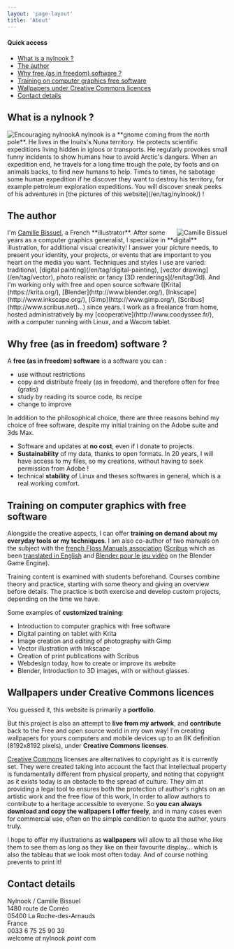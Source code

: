 ```yaml
---
layout: 'page-layout'
title: 'About'
---
```


#### Quick access
- [What is a nylnook ?](#nylnook)
- [The author](#author)
- [Why free (as in freedom) software ?](#free-software)
- [Training on computer graphics free software](#training)
- [Wallpapers under Creative Commons licences](#wallpapers)
- [Contact details](#contact-details)

<a name="nylnook"></a>
## What is a nylnook ?
<img style="float:left; max-width:50%" src="/website-img/nylnook-mood-2.png" alt="Encouraging nylnook" />
A nylnook is a **gnome coming from the north pole**. He lives in the Inuits's Nuna territory. He protects scientific expeditions living hidden in igloos or transports. He regularly provokes small funny incidents to show humans how to avoid Arctic's dangers.  
When an expedition end, he travels for a long time trough the pole, by foots and on animals backs, to find new humans to help.  
Times to times, he sabotage some human expedition if he discover they want to destroy his territory, for example petroleum exploration expeditions.  
You will discover sneak peeks of his adventures in [the pictures of this website](/en/tag/nylnook/) !

<a name="author"></a>
## The author
<img style="float:right; max-width:50%" src="/website-img/camille-bissuel.jpg" alt="Camille Bissuel">
I'm <a href="https://plus.google.com/+CamilleBissuel/about" rel="author">Camille Bissuel</a>, a French **illustrator**. After some years as a computer graphics generalist, I specialize in **digital** illustration, for additional visual creativity!  
I answer your picture needs, to present your identity, your projects, or events that are important to you heart on the media you want.  
Techniques and styles I use are varied: traditional, [digital painting](/en/tag/digital-painting), [vector drawing](/en/tag/vector), photo realistic or fancy [3D renderings](/en/tag/3d). And I'm working only with free and open source software ([Krita](https://krita.org/), [Blender](http://www.blender.org/), [Inkscape](http://www.inkscape.org/), [Gimp](http://www.gimp.org/), [Scribus](http://www.scribus.net)...) since years.  
I work as a freelance from home, hosted administratively by my [cooperative](http://www.coodyssee.fr/), with a computer running with Linux, and a Wacom tablet.

<a name="free-software"></a>
## Why free (as in freedom) software ?

A **free (as in freedom) software** is a software you can :
- use without restrictions
- copy and distribute freely (as in freedom), and therefore often for free (gratis)
- study by reading its source code, its recipe
- change to improve

In addition to the philosophical choice, there are three reasons behind my choice of free software, despite my initial training on the Adobe suite and 3ds Max.
- Software and updates at **no cost**, even if I donate to projects.
- **Sustainability** of my data, thanks to open formats. In 20 years, I will have access to my files, so my creations, without having to seek permission from Adobe !
- technical **stability** of Linux and theses softwares in general, which is a real working comfort.

<a name="training"></a>
## Training on computer graphics with free software

Alongside the creative aspects, I can offer **training on demand about my everyday tools or my techniques**. I am also co-author of two manuals on the subject with the [french Floss Manuals association](http://fr.flossmanuals.net/) ([Scribus](http://fr.flossmanuals.net/scribus/) which as been [translated in English](http://www.flossmanuals.net/scribus-2/) and [Blender pour le jeu vidéo](http://fr.flossmanuals.net/blender-pour-le-jeu-video/) on the Blender Game Engine).

Training content is examined with students beforehand. Courses combine theory and practice, starting with some theory and giving an overview before details. The practice is both exercise and develop custom projects, depending on the time we have.

Some examples of **customized training**:
- Introduction to computer graphics with free software
- Digital painting on tablet with Krita
- Image creation and editing of photography with Gimp
- Vector illustration with Inkscape
- Creation of print publications with Scribus
- Webdesign today, how to create or improve its website
- Blender, Introduction to 3D images, with or without glasses.

<a name="wallpapers"></a>
## Wallpapers under Creative Commons licences
You guessed it, this website is primarily a **portfolio**.

But this project is also an attempt to **live from my artwork**, and **contribute** back to the Free and open source world in my own way! I'm creating wallpapers for yours computers and mobile devices up to an 8K definition (8192x8192 pixels), under **Creative Commons licenses**.  

[Creative Commons](http://creativecommons.com/) licenses are alternatives to copyright as it is currently set. They were created taking into account the fact that intellectual property is fundamentally different from physical property, and noting that copyright as it exists today is an obstacle to the spread of culture.
They aim at providing a legal tool to ensures both the protection of author's rights on an artistic work and the free flow of this work, In order to allow authors to contribute to a heritage accessible to everyone.
So **you can always download and copy the wallpapers I offer freely**, and in many cases even for commercial use, often on the simple condition to quote the author, yours truly.

I hope to offer my illustrations as **wallpapers** will allow to all those who like them to see them as long as they like on their favourite display... which is also the tableau that we look most often today. And of course nothing prevents to print it!

<a name="contact-details"></a>
## Contact details
Nylnook / Camille Bissuel  
1480 route de Corréo  
05400 La Roche-des-Arnauds  
France  
0033 6 75 25 90 39   
welcome *at* nylnook *point* com
